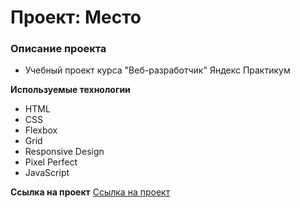 # Проект: Место

### Описание проекта

- Учебный проект курса "Веб-разработчик" Яндекс Практикум

**Используемые технологии**

- HTML
- CSS
- Flexbox
- Grid
- Responsive Design
- Pixel Perfect
- JavaScript

**Ссылка на проект**
[Ссылка на проект](https://filin1985.github.io/mesto/)
